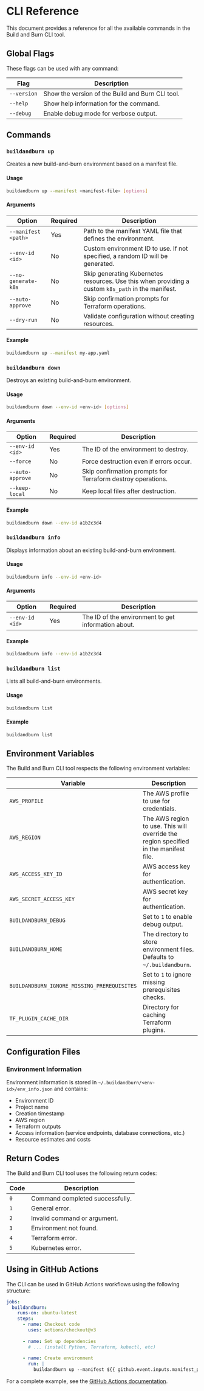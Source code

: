 # CLI Reference

This document provides a reference for all the available commands in the Build and Burn CLI tool.

## Global Flags

These flags can be used with any command:

| Flag | Description |
|------|-------------|
| `--version` | Show the version of the Build and Burn CLI tool. |
| `--help` | Show help information for the command. |
| `--debug` | Enable debug mode for verbose output. |

## Commands

### `buildandburn up`

Creates a new build-and-burn environment based on a manifest file.

#### Usage

```bash
buildandburn up --manifest <manifest-file> [options]
```

#### Arguments

| Option | Required | Description |
|----------|----------|-------------|
| `--manifest <path>` | Yes | Path to the manifest YAML file that defines the environment. |
| `--env-id <id>` | No | Custom environment ID to use. If not specified, a random ID will be generated. |
| `--no-generate-k8s` | No | Skip generating Kubernetes resources. Use this when providing a custom `k8s_path` in the manifest. |
| `--auto-approve` | No | Skip confirmation prompts for Terraform operations. |
| `--dry-run` | No | Validate configuration without creating resources. |

#### Example

```bash
buildandburn up --manifest my-app.yaml
```

### `buildandburn down`

Destroys an existing build-and-burn environment.

#### Usage

```bash
buildandburn down --env-id <env-id> [options]
```

#### Arguments

| Option | Required | Description |
|----------|----------|-------------|
| `--env-id <id>` | Yes | The ID of the environment to destroy. |
| `--force` | No | Force destruction even if errors occur. |
| `--auto-approve` | No | Skip confirmation prompts for Terraform destroy operations. |
| `--keep-local` | No | Keep local files after destruction. |

#### Example

```bash
buildandburn down --env-id a1b2c3d4
```

### `buildandburn info`

Displays information about an existing build-and-burn environment.

#### Usage

```bash
buildandburn info --env-id <env-id>
```

#### Arguments

| Option | Required | Description |
|----------|----------|-------------|
| `--env-id <id>` | Yes | The ID of the environment to get information about. |

#### Example

```bash
buildandburn info --env-id a1b2c3d4
```

### `buildandburn list`

Lists all build-and-burn environments.

#### Usage

```bash
buildandburn list
```

#### Example

```bash
buildandburn list
```

## Environment Variables

The Build and Burn CLI tool respects the following environment variables:

| Variable | Description |
|----------|-------------|
| `AWS_PROFILE` | The AWS profile to use for credentials. |
| `AWS_REGION` | The AWS region to use. This will override the region specified in the manifest file. |
| `AWS_ACCESS_KEY_ID` | AWS access key for authentication. |
| `AWS_SECRET_ACCESS_KEY` | AWS secret key for authentication. |
| `BUILDANDBURN_DEBUG` | Set to `1` to enable debug output. |
| `BUILDANDBURN_HOME` | The directory to store environment files. Defaults to `~/.buildandburn`. |
| `BUILDANDBURN_IGNORE_MISSING_PREREQUISITES` | Set to `1` to ignore missing prerequisites checks. |
| `TF_PLUGIN_CACHE_DIR` | Directory for caching Terraform plugins. |

## Configuration Files

### Environment Information

Environment information is stored in `~/.buildandburn/<env-id>/env_info.json` and contains:

- Environment ID
- Project name
- Creation timestamp
- AWS region
- Terraform outputs
- Access information (service endpoints, database connections, etc.)
- Resource estimates and costs

## Return Codes

The Build and Burn CLI tool uses the following return codes:

| Code | Description |
|------|-------------|
| `0` | Command completed successfully. |
| `1` | General error. |
| `2` | Invalid command or argument. |
| `3` | Environment not found. |
| `4` | Terraform error. |
| `5` | Kubernetes error. |

## Using in GitHub Actions

The CLI can be used in GitHub Actions workflows using the following structure:

```yaml
jobs:
  buildandburn:
    runs-on: ubuntu-latest
    steps:
      - name: Checkout code
        uses: actions/checkout@v3
        
      - name: Set up dependencies
        # ... (install Python, Terraform, kubectl, etc)
          
      - name: Create environment
        run: |
          buildandburn up --manifest ${{ github.event.inputs.manifest_path }}
```

For a complete example, see the [GitHub Actions documentation](./auto-deploy.md). 